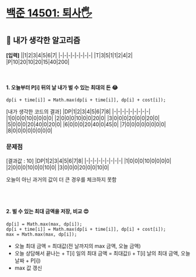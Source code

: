 # [백준 14501: 퇴사🖐](https://www.acmicpc.net/problem/14501)  

## 📌 내가 생각한 알고리즘
**[입력]**
||1|2|3|4|5|6|7|
|-|-|-|-|-|-|-|-|
|T|3|5|1|1|2|4|2|
|P|10|20|10|20|15|40|200|

<br/>

#### 1.  오늘부터 P[i] 뒤의 날 내가 벌 수 있는 최대의 돈 😂

```{.java}
dp[i + time[i]] = Math.max(dp[i + time[i]], dp[i] + cost[i]);
```
  
[내가 생각한 코드의 결과]
|DP|1|2|3|4|5|6|7|8|
|-|-|-|-|-|-|-|-|-|
|1|0|0|0|10|0|0|0|0|
|2|0|0|0|10|0|0|20|0|
|3|0|0|0|20|0|0|20|0|
|5|0|0|0|20|40|0|20|0|
|6|0|0|0|20|40|0|45|0|
|7|0|0|0|0|0|0|0|0|
|8|0|0|0|0|0|0|0|0|

### 문제점
[결과값 : 10]
|DP|1|2|3|4|5|6|7|8|
|-|-|-|-|-|-|-|-|-|
|1|0|0|0|10|0|0|0|0|
|2|0|0|0|10|0|0|10|0|
|3|0|0|0|20|0|0|10|0|

오늘이 아닌 과거의 값이 더 큰 경우를 체크하지 못함

<br/>
<br/>

#### 2. 벌 수 있는 최대 금액을 저장, 비교 😍
```{.java}
dp[i] = Math.max(max, dp[i]);
dp[i + time[i]] = Math.max(dp[i + time[i]], dp[i] + cost[i]);
max = Math.max(max, dp[i]);
```

* 오늘 최대 금액 = 최대값(전 날까지의 max 금액, 오늘 금액)
* 오늘 상담해서 끝나는 + T[i] 일의 최대 금액 = 최대값(i + T[i] 날의 최대 금액, 오늘 날짜 + P[i])
* max 값 갱신
